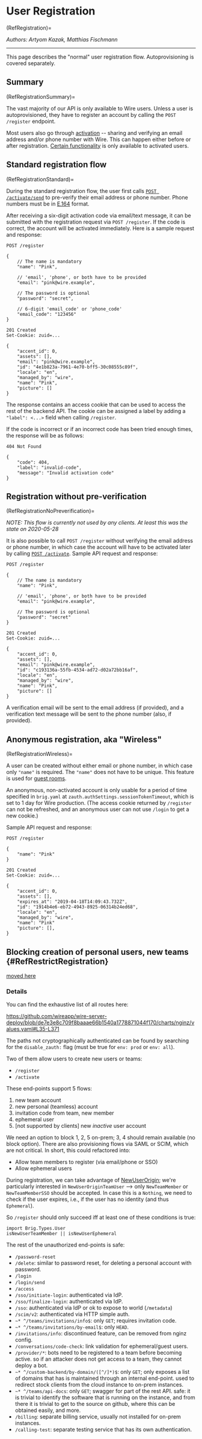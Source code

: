 # User Registration
(RefRegistration)=

_Authors: Artyom Kazak, Matthias Fischmann_

---

This page describes the "normal" user registration flow. Autoprovisioning is covered separately.

## Summary
(RefRegistrationSummary)=

The vast majority of our API is only available to Wire users. Unless a user is autoprovisioned, they have to register an account by calling the `POST /register` endpoint.

Most users also go through [activation](activation.md) -- sharing and verifying an email address and/or phone number with Wire. This can happen either before or after registration. [Certain functionality](RefActivationBenefits) is only available to activated users.

## Standard registration flow
(RefRegistrationStandard)=

During the standard registration flow, the user first calls [`POST /activate/send`](RefActivationRequest) to pre-verify their email address or phone number. Phone numbers must be in [E.164][] format.

[E.164]: https://en.wikipedia.org/wiki/E.164

After receiving a six-digit activation code via email/text message, it can be submitted with the registration request via `POST /register`. If the code is correct, the account will be activated immediately. Here is a sample request and response:

```
POST /register

{
    // The name is mandatory
    "name": "Pink",

    // 'email', 'phone', or both have to be provided
    "email": "pink@wire.example",

    // The password is optional
    "password": "secret",

    // 6-digit 'email_code' or 'phone_code'
    "email_code": "123456"
}
```

```
201 Created
Set-Cookie: zuid=...

{
    "accent_id": 0,
    "assets": [],
    "email": "pink@wire.example",
    "id": "4e1b823a-7961-4e70-bff5-30c08555c89f",
    "locale": "en",
    "managed_by": "wire",
    "name": "Pink",
    "picture": []
}
```

The response contains an access cookie that can be used to access the rest of the backend API. The cookie can be assigned a label by adding a `"label": <...>` field when calling `/register`.

If the code is incorrect or if an incorrect code has been tried enough times, the response will be as follows:

```
404 Not Found

{
    "code": 404,
    "label": "invalid-code",
    "message": "Invalid activation code"
}
```

## Registration without pre-verification
(RefRegistrationNoPreverification)=

_NOTE: This flow is currently not used by any clients. At least this was the state on 2020-05-28_

It is also possible to call `POST /register` without verifying the email address or phone number, in which case the account will have to be activated later by calling [`POST /activate`](RefActivationSubmit). Sample API request and response:

```
POST /register

{
    // The name is mandatory
    "name": "Pink",

    // 'email', 'phone', or both have to be provided
    "email": "pink@wire.example",

    // The password is optional
    "password": "secret"
}
```

```
201 Created
Set-Cookie: zuid=...

{
    "accent_id": 0,
    "assets": [],
    "email": "pink@wire.example",
    "id": "c193136a-55fb-4534-ad72-d02a72bb16af",
    "locale": "en",
    "managed_by": "wire",
    "name": "Pink",
    "picture": []
}
```

A verification email will be sent to the email address (if provided), and a verification text message will be sent to the phone number (also, if provided).

## Anonymous registration, aka "Wireless"
(RefRegistrationWireless)=


A user can be created without either email or phone number, in which case only `"name"` is required. The `"name"` does not have to be unique. This feature is used for [guest rooms](https://wire.com/en/features/encrypted-guest-rooms/).

An anonymous, non-activated account is only usable for a period of time specified in `brig.yaml` at `zauth.authSettings.sessionTokenTimeout`, which is set to 1 day for Wire production. (The access cookie returned by `/register` can not be refreshed, and an anonymous user can not use `/login` to get a new cookie.)

Sample API request and response:

```
POST /register

{
    "name": "Pink"
}
```

```
201 Created
Set-Cookie: zuid=...

{
    "accent_id": 0,
    "assets": [],
    "expires_at": "2019-04-18T14:09:43.732Z",
    "id": "1914b4e6-eb72-4943-8925-06314b24ed68",
    "locale": "en",
    "managed_by": "wire",
    "name": "Pink"
    "picture": [],
}
```

## Blocking creation of personal users, new teams {#RefRestrictRegistration}

[moved here](https://docs.wire.com/how-to/install/configuration-options.html#blocking-creation-of-personal-users-new-teams)

### Details

You can find the exhaustive list of all routes here:

https://github.com/wireapp/wire-server-deploy/blob/de7e3e8c709f8baaae66b1540a1778871044f170/charts/nginz/values.yaml#L35-L371

The paths not cryptographically authenticated can be found by searching for the `disable_zauth:` flag (must be true for `env: prod` or `env: all`).

Two of them allow users to create new users or teams:

- `/register`
- `/activate`

These end-points support 5 flows:

1. new team account
2. new personal (teamless) account
3. invitation code from team, new member
4. ephemeral user
5. [not supported by clients] new *inactive* user account

We need an option to block 1, 2, 5 on-prem; 3, 4 should remain available (no block option).  There are also provisioning flows via SAML or SCIM, which are not critical. In short, this could refactored into:

 * Allow team members to register (via email/phone or SSO)
 * Allow ephemeral users

During registration, we can take advantage of [NewUserOrigin](https://github.com/wireapp/wire-server/blob/a89b9cd818997e7837e5d0938ecfd90cf8dd9e52/libs/wire-api/src/Wire/API/User.hs#L625); we're particularly interested in `NewUserOriginTeamUser` --> only `NewTeamMember` or `NewTeamMemberSSO` should be accepted. In case this is a `Nothing`, we need to check if the user expires, i.e., if the user has no identity (and thus `Ephemeral`).

So `/register` should only succeed iff at least one of these conditions is true:

```
import Brig.Types.User
isNewUserTeamMember || isNewUserEphemeral
```

The rest of the unauthorized end-points is safe:

- `/password-reset`
- `/delete`: similar to password reset, for deleting a personal account with password.
- `/login`
- `/login/send`
- `/access`
- `/sso/initiate-login`: authenticated via IdP.
- `/sso/finalize-login`: authenticated via IdP.
- `/sso`: authenticated via IdP or ok to expose to world (`/metadata`)
- `/scim/v2`: authenticated via HTTP simple auth.
- `~* ^/teams/invitations/info$`: only `GET`; requires invitation code.
- `~* ^/teams/invitations/by-email$`: only `HEAD`.
- `/invitations/info`: discontinued feature, can be removed from nginz config.
- `/conversations/code-check`: link validation for ephemeral/guest users.
- `/provider/*`: bots need to be registered to a team before becoming active.  so if an attacker does not get access to a team, they cannot deploy a bot.
- `~* ^/custom-backend/by-domain/([^/]*)$`: only `GET`; only exposes a list of domains that has is maintained through an internal end-point.  used to redirect stock clients from the cloud instance to on-prem instances.
- `~* ^/teams/api-docs`: only `GET`; swagger for part of the rest API.  safe: it is trivial to identify the software that is running on the instance, and from there it is trivial to get to the source on github, where this can be obtained easily, and more.
- `/billing`: separate billing service, usually not installed for on-prem instances.
- `/calling-test`: separate testing service that has its own authentication.
